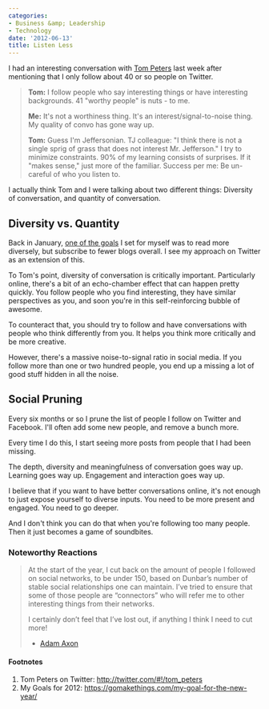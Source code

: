 ```yaml
---
categories:
- Business &amp; Leadership
- Technology
date: '2012-06-13'
title: Listen Less
---
```


I had an interesting conversation with <a href="https://twitter.com/#!/tom_peters">Tom Peters</a> last week after mentioning that I only follow about 40 or so people on Twitter.

<blockquote><strong>Tom:</strong> I follow people who say interesting things or have interesting backgrounds. 41 "worthy people" is nuts - to me.

<strong>Me:</strong> It's not a worthiness thing. It's an interest/signal-to-noise thing. My quality of convo has gone way up.

<strong>Tom:</strong> Guess I'm Jeffersonian. TJ colleague: "I think there is not a single sprig of grass that does not interest Mr. Jefferson." I try to minimize constraints. 90% of my learning consists of surprises. If it "makes sense," just more of the familiar. Success per me: Be un-careful of who you listen to.</blockquote>

I actually think Tom and I were talking about two different things: Diversity of conversation, and quantity of conversation.
<!--more-->
<h2>Diversity vs. Quantity</h2>

Back in January, <a href="https://gomakethings.com/my-goal-for-the-new-year/">one of the goals</a> I set for myself was to read more diversely, but subscribe to fewer blogs overall. I see my approach on Twitter as an extension of this.

To Tom's point, diversity of conversation is critically important. Particularly online, there's a bit of an echo-chamber effect that can happen pretty quickly. You follow people who you find interesting, they have similar perspectives as you, and soon you're in this self-reinforcing bubble of awesome.

To counteract that, you should try to follow and have conversations with people who think differently from you. It helps you think more critically and be more creative.

However, there's a massive noise-to-signal ratio in social media. If you follow more than one or two hundred people, you end up a missing a lot of good stuff hidden in all the noise.

<h2>Social Pruning</h2>

Every six months or so I prune the list of people I follow on Twitter and Facebook. I'll often add some new people, and remove a bunch more.

Every time I do this, I start seeing more posts from people that I had been missing.

The depth, diversity and meaningfulness of conversation goes way up. Learning goes way up. Engagement and interaction goes way up.

I believe that if you want to have better conversations online, it's not enough to just expose yourself to diverse inputs. You need to be more present and engaged. You need to go deeper.

And I don't think you can do that when you're following too many people. Then it just becomes a game of soundbites.

<h3>Noteworthy Reactions</h3>

<blockquote>At the start of the year, I cut back on the amount of people I followed on social networks, to be under 150, based on Dunbar’s number of stable social relationships one can maintain. I’ve tried to ensure that some of those people are “connectors” who will refer me to other interesting things from their networks.

I certainly don’t feel that I’ve lost out, if anything I think I need to cut more!

- <a href="http://www.adamaxon.com/">Adam Axon</a></blockquote>

<h4>Footnotes</h4>

<ol>
<li>Tom Peters on Twitter: <a href="http://twitter.com/#!/tom_peters">http://twitter.com/#!/tom_peters</a></li>
<li>My Goals for 2012: <a href="https://gomakethings.com/my-goal-for-the-new-year/">https://gomakethings.com/my-goal-for-the-new-year/</a></li>
</ol>